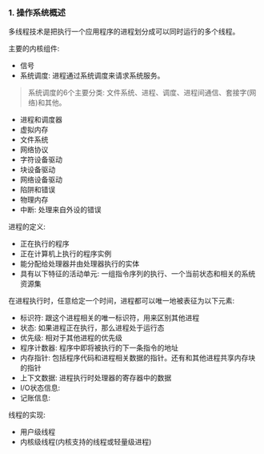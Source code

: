 ### 1. 操作系统概述 ###

多线程技术是把执行一个应用程序的进程划分成可以同时运行的多个线程。

主要的内核组件:
* 信号
* 系统调度: 进程通过系统调度来请求系统服务。
> 系统调度的6个主要分类: 文件系统、进程、调度、进程间通信、套接字(网络)和其他。

* 进程和调度器
* 虚拟内存
* 文件系统
* 网络协议
* 字符设备驱动
* 块设备驱动
* 网络设备驱动
* 陷阱和错误
* 物理内存
* 中断: 处理来自外设的错误

进程的定义:
* 正在执行的程序
* 正在计算机上执行的程序实例
* 能分配给处理器并由处理器执行的实体
* 具有以下特征的活动单元: 一组指令序列的执行、一个当前状态和相关的系统资源集

在进程执行时，任意给定一个时间，进程都可以唯一地被表征为以下元素:
* 标识符: 跟这个进程相关的唯一标识符，用来区别其他进程
* 状态: 如果进程正在执行，那么进程处于运行态
* 优先级: 相对于其他进程的优先级
* 程序计数器: 程序中即将被执行的下一条指令的地址
* 内存指针: 包括程序代码和进程相关数据的指针。还有和其他进程共享内存块的指针
* 上下文数据: 进程执行时处理器的寄存器中的数据
* I/O状态信息: 
* 记账信息: 

线程的实现:
* 用户级线程
* 内核级线程(内核支持的线程或轻量级进程)



